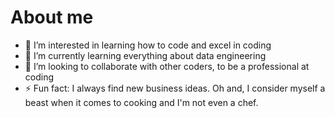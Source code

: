 # About me
- 👀 I’m interested in learning how to code and excel in coding
- 🌱 I’m currently learning everything about data engineering
- 💞️ I’m looking to collaborate with other coders, to be a professional at coding
- ⚡ Fun fact: I always find new business ideas. Oh and, I consider myself a beast when it comes to cooking and I'm not even a chef.

<!---
llpgouws25/llpgouws25 is a ✨ special ✨ repository because its `README.md` (this file) appears on your GitHub profile.
You can click the Preview link to take a look at your changes.
--->


